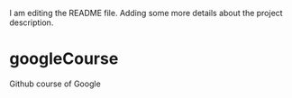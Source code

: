 I am editing the README file. Adding some more details about the project description.

# googleCourse
Github course of Google
